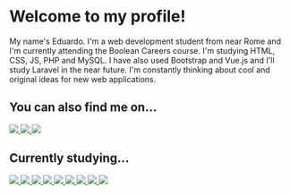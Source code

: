 # Welcome to my profile!
My name's Eduardo. I'm a web development student from near Rome and I'm currently attending the Boolean Careers course. I'm studying HTML, CSS, JS, PHP and MySQL. I have also used Bootstrap and Vue.js and I'll study Laravel in the near future. I'm constantly thinking about cool and original ideas for new web applications.

## You can also find me on...
<a href="https://twitter.com/eduardo_mecchia" target="_blank">
    <img src="https://img.shields.io/badge/Twitter-1DA1F2?style=for-the-badge&logo=twitter&logoColor=white" target="_blank"> 
</a>

<a href="https://www.linkedin.com/in/eduardomecchia/" target="_blank">
    <img src="https://img.shields.io/badge/-LinkedIn-%230077B5?style=for-the-badge&logo=linkedin&logoColor=white" target="_blank"> 
</a>

<a href="https://www.instagram.com/eduardomecchia" target="_blank">
    <img src="https://img.shields.io/badge/-Instagram-%23E4405F?style=for-the-badge&logo=instagram&logoColor=white" target="_blank"> 
</a>

## Currently studying...

<a href="https://html.spec.whatwg.org/" target="_blank">
    <img src="https://img.shields.io/badge/HTML5-E34F26?style=for-the-badge&logo=html5&logoColor=white">
</a>

<a href="https://www.w3.org/Style/CSS/" target="_blank">
    <img src="https://img.shields.io/badge/CSS3-1572B6?style=for-the-badge&logo=css3&logoColor=white">
</a>

<a href="https://getbootstrap.com/" target="_blank">
    <img src="https://img.shields.io/badge/Bootstrap-563D7C?style=for-the-badge&logo=bootstrap&logoColor=white">
</a>

<a href="https://sass-lang.com/" target="_blank">
    <img src="https://img.shields.io/badge/Sass-CC6699?style=for-the-badge&logo=sass&logoColor=white">
</a>

<a href="https://www.ecma-international.org/publications-and-standards/standards/ecma-262/" target="_blank">
    <img src="https://img.shields.io/badge/JavaScript-F7DF1E?style=for-the-badge&logo=javascript&logoColor=black">
</a>

<a href="https://vuejs.org/" target="_blank">
    <img src="https://img.shields.io/badge/Vue.js-35495E?style=for-the-badge&logo=vue-dot-js&logoColor=4FC08D">
</a>

<a href="https://www.php.net/" target="_blank">
    <img src="https://img.shields.io/badge/PHP-777BB4?style=for-the-badge&logo=php&logoColor=white">
</a>

<a href="https://laravel.com/" target="_blank">
    <img src="https://img.shields.io/badge/Laravel-FF2D20?style=for-the-badge&logo=laravel&logoColor=white">
</a>

<a href="https://www.mysql.com/" target="_blank">
    <img src="https://img.shields.io/badge/MySQL-00000F?style=for-the-badge&logo=mysql&logoColor=white">
</a>

